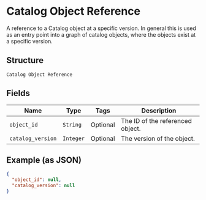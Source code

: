 
# Catalog Object Reference

A reference to a Catalog object at a specific version. In general this is
used as an entry point into a graph of catalog objects, where the objects exist
at a specific version.

## Structure

`Catalog Object Reference`

## Fields

| Name | Type | Tags | Description |
|  --- | --- | --- | --- |
| `object_id` | `String` | Optional | The ID of the referenced object. |
| `catalog_version` | `Integer` | Optional | The version of the object. |

## Example (as JSON)

```json
{
  "object_id": null,
  "catalog_version": null
}
```

